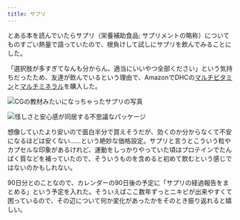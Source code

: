 ```yaml
---
title: サプリ
---
```

とある本を読んでいたらサプリ（栄養補助食品; サプリメントの略称）についてものすごい熱量で語っていたので、根負けして試しにサプリを飲んでみることにした。

「選択肢が多すぎてなんも分からん、適当にいいやつ全部ください」という気持ちだったため、友達が飲んでいるという理由で、AmazonでDHCの[マルチビタミン](https://www.amazon.co.jp/dp/B00GX1E3R6?th=1)と[マルチミネラル](https://www.amazon.co.jp/dp/B01MSSWA5K)を購入した。

![](https://lh4.googleusercontent.com/EHpEP4cgop3eBvlNB3dGvmwpi0_7uGj6EqwNCVxHWBRBF-7h9kx3qN-YwTxdVeUIXIUooseYXCYxGwCNNHV6GIyvLoxmOII65rv0gVXeYdswj9wD9SZZN5RP_THRfMOOD49KKwSi0Z5GvaEyTijEsn8tga9QOupJvIN4NGgdBLvEqck_XNRTTgq0 "CGの教材みたいになっちゃったサプリの写真")

![](https://lh4.googleusercontent.com/imuVQ-QhQQba7cSiEBT-SYBkKeBB4CWzL8DYWmCuVumXONLHztYlj8euqWhX6ogxKpg9b5dPv-xwFotbTuNzIj2Vc2UVcL-SrwO2PIyjqgav0ZTA8UXIl-5M8c_qEBRyC3oj2qpnTezQu-9gqDeoysnm-FGnCaV1AKa-EltHElIqt_idC4KTspcd "怪しさと安心感が同居する不思議なパッケージ")

想像していたより安いので面白半分で買えそうだが、効くのか分からなくて不安になるほどは安くない……という絶妙な価格設定。サプリと言うとこういう粒やカプセルな印象があるけれど、運動をしっかりやっていた頃はプロテインでたんぱく質などを補っていたので、そういうものを含めると初めて飲むという感じではないのかもしれない。

90日分とのことなので、カレンダーの90日後の予定に「サプリの経過報告をまとめる」という予定を入れた。そういえばここ数年ずっとニキビが出来やすくて困っているので、その辺について何か変化があったかをそのとき振り返れると嬉しい。
